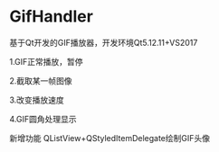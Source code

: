 # GifHandler
基于Qt开发的GIF播放器，开发环境Qt5.12.11+VS2017

1.GIF正常播放，暂停

2.截取某一帧图像

3.改变播放速度

4.GIF圆角处理显示

新增功能
QListView+QStyledItemDelegate绘制GIF头像
